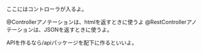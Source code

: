 ここにはコントローラが入るよ。

@Controllerアノテーションは、htmlを返すときに使うよ
@RestControllerアノテーションは、JSONを返すときに使うよ。

APIを作るなら/apiパッケージを配下に作るといいよ。